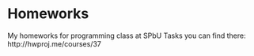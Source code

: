 <h1>Homeworks</h1>
My homeworks for programming class at SPbU
Tasks you can find there: http://hwproj.me/courses/37
